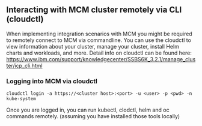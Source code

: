 ## Interacting with MCM cluster remotely via CLI (cloudctl)
When implementing integration scenarios with MCM you might be required to remotely connect to MCM via commandline.  You can use the cloudctl to view information about your cluster, manage your cluster, install Helm charts and workloads, and more.
Detail info on cloudctl can be found here: https://www.ibm.com/support/knowledgecenter/SSBS6K_3.2.1/manage_cluster/icp_cli.html

### Logging into MCM via cloudctl
`cloudctl login -a https://<cluster host>:<port> -u <user> -p <pwd> -n kube-system`

Once you are logged in, you can run kubectl, clodctl, helm and oc commands remotely. (assuming you have installed those tools locally)
